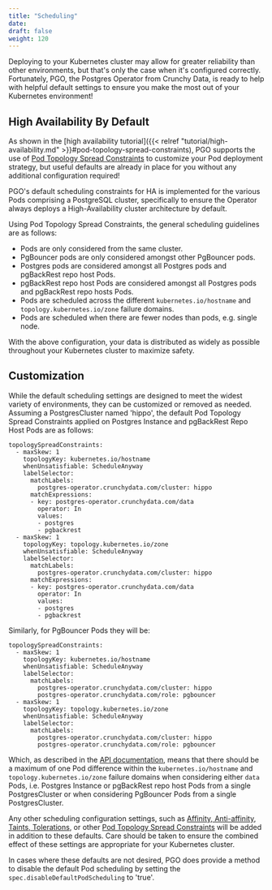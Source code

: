 ```yaml
---
title: "Scheduling"
date:
draft: false
weight: 120
---
```


Deploying to your Kubernetes cluster may allow for greater reliability than other 
environments, but that's only the case when it's configured correctly. Fortunately,
PGO, the Postgres Operator from Crunchy Data, is ready to help with helpful 
default settings to ensure you make the most out of your Kubernetes environment!

## High Availability By Default

As shown in the [high availability tutorial]({{< relref "tutorial/high-availability.md" >}}#pod-topology-spread-constraints),
PGO supports the use of [Pod Topology Spread Constraints](https://kubernetes.io/docs/concepts/workloads/pods/pod-topology-spread-constraints/)
to customize your Pod deployment strategy, but useful defaults are already in place
for you without any additional configuration required!

PGO's default scheduling constraints for HA is implemented for the various Pods
 comprising a PostgreSQL cluster, specifically to ensure the Operator always 
 deploys a High-Availability cluster architecture by default.
    
 Using Pod Topology Spread Constraints, the general scheduling guidelines are as 
 follows:
    
- Pods are only considered from the same cluster.
- PgBouncer pods are only considered amongst other PgBouncer pods.
- Postgres pods are considered amongst all Postgres pods and pgBackRest repo host Pods.
- pgBackRest repo host Pods are considered amongst all Postgres pods and pgBackRest repo hosts Pods.
- Pods are scheduled across the different `kubernetes.io/hostname` and `topology.kubernetes.io/zone` failure domains.
- Pods are scheduled when there are fewer nodes than pods, e.g. single node.

With the above configuration, your data is distributed as widely as possible 
throughout your Kubernetes cluster to maximize safety.

## Customization

While the default scheduling settings are designed to meet the widest variety of
environments, they can be customized or removed as needed. Assuming a PostgresCluster
named 'hippo', the default Pod Topology Spread Constraints applied on Postgres
Instance and pgBackRest Repo Host Pods are as follows:

```
topologySpreadConstraints:
  - maxSkew: 1
    topologyKey: kubernetes.io/hostname
    whenUnsatisfiable: ScheduleAnyway
    labelSelector:
      matchLabels:
        postgres-operator.crunchydata.com/cluster: hippo
      matchExpressions:
      - key: postgres-operator.crunchydata.com/data
        operator: In
        values:
        - postgres
        - pgbackrest
  - maxSkew: 1
    topologyKey: topology.kubernetes.io/zone
    whenUnsatisfiable: ScheduleAnyway
    labelSelector:
      matchLabels:
        postgres-operator.crunchydata.com/cluster: hippo
      matchExpressions:
      - key: postgres-operator.crunchydata.com/data
        operator: In
        values:
        - postgres
        - pgbackrest
```

Similarly, for PgBouncer Pods they will be:

```
topologySpreadConstraints:
  - maxSkew: 1
    topologyKey: kubernetes.io/hostname
    whenUnsatisfiable: ScheduleAnyway
    labelSelector:
      matchLabels:
        postgres-operator.crunchydata.com/cluster: hippo
        postgres-operator.crunchydata.com/role: pgbouncer
  - maxSkew: 1
    topologyKey: topology.kubernetes.io/zone
    whenUnsatisfiable: ScheduleAnyway
    labelSelector:
      matchLabels:
        postgres-operator.crunchydata.com/cluster: hippo
        postgres-operator.crunchydata.com/role: pgbouncer
```

Which, as described in the [API documentation](https://kubernetes.io/docs/concepts/workloads/pods/pod-topology-spread-constraints/#spread-constraints-for-pods),
means that there should be a maximum of one Pod difference within the 
`kubernetes.io/hostname` and `topology.kubernetes.io/zone` failure domains when
considering either `data` Pods, i.e. Postgres Instance or pgBackRest repo host Pods
from a single PostgresCluster or when considering PgBouncer Pods from a single
PostgresCluster. 

Any other scheduling configuration settings, such as [Affinity, Anti-affinity](https://kubernetes.io/docs/concepts/scheduling-eviction/assign-pod-node/#affinity-and-anti-affinity),
[Taints, Tolerations](https://kubernetes.io/docs/concepts/scheduling-eviction/taint-and-toleration/),
or other [Pod Topology Spread Constraints](https://kubernetes.io/docs/concepts/workloads/pods/pod-topology-spread-constraints/)
will be added in addition to these defaults. Care should be taken to ensure the
combined effect of these settings are appropriate for your Kubernetes cluster.

In cases where these defaults are not desired, PGO does provide a method to disable
the default Pod scheduling by setting the `spec.disableDefaultPodScheduling` to 
'true'.
